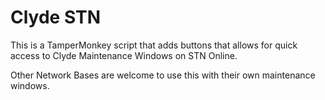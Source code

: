 # Clyde STN
This is a TamperMonkey script that adds buttons that allows for quick access to Clyde Maintenance Windows on STN Online.

Other Network Bases are welcome to use this with their own maintenance windows.